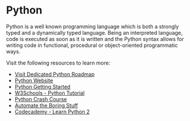# Python

Python is a well known programming language which is both a strongly typed and a dynamically typed language. Being an interpreted language, code is executed as soon as it is written and the Python syntax allows for writing code in functional, procedural or object-oriented programmatic ways.

Visit the following resources to learn more:

- [Visit Dedicated Python Roadmap](/python/)
- [Python Website](https://www.python.org/)
- [Python Getting Started](https://www.python.org/about/gettingstarted/)
- [W3Schools - Python Tutorial ](https://www.w3schools.com/python/)
- [Python Crash Course](https://ehmatthes.github.io/pcc/)
- [Automate the Boring Stuff](https://automatetheboringstuff.com/)
- [Codecademy - Learn Python 2](https://www.codecademy.com/learn/learn-python)
